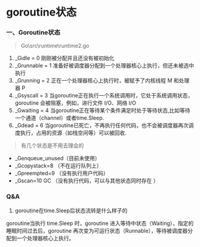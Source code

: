 # goroutine状态

### 一、Goroutine状态

> Go\src\runtime\runtime2.go

1. _Gidle = 0     刚刚被分配并且还没有被初始化
2. _Grunnable = 1 准备好被调度器分配到一个处理器核心上执行，但还未被选中执行
3. _Grunning = 2  正在一个处理器核心上执行时，被赋予了内核线程 M 和处理器 P
4. _Gsyscall = 3  当goroutine正在执行一个系统调用时，它处于系统调用状态，goroutine 会被阻塞，例如，进行文件 I/O、网络 I/O 
5. _Gwaiting = 4  当goroutine正在等待某个条件满足时处于等待状态,比如等待一个通道（channel）或者time.Sleep.
6. _Gdead = 6     当goroutine已死亡，不再执行任何代码，也不会被调度器再次调度执行，占用的资源（如栈空间等）可以被回收.

> 有几个状态是不用去理会的

- _Genqueue_unused（目前未使用）
- _Gcopystack=8 （不在运行队列上） 
- _Gpreempted=9 （没有执行用户代码）
- _Gscan=10 GC （没有执行代码，可以与其他状态同时存在 ）

### Q&A

1. goroutine在time.Sleep后状态流转是什么样子的

goroutine当执行 time.Sleep 时，goroutine 进入等待中状态（Waiting），指定的睡眠时间过去后，goroutine 再次变为可运行状态（Runnable），等待被调度器分配到一个处理器核心上执行。


